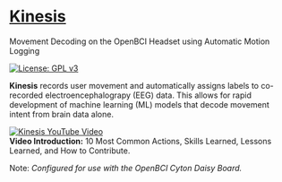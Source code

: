# [Kinesis](https://github.com/Mousai-Neurotechnologies/Kinesis)
Movement Decoding on the OpenBCI Headset using Automatic Motion Logging

[![License: GPL v3](https://img.shields.io/badge/License-GPLv3-blue.svg)](https://www.gnu.org/licenses/gpl-3.0)

**Kinesis** records user movement and automatically assigns labels to co-recorded electroencephalograpy (EEG) data. This allows for rapid development of machine learning (ML) models that decode movement intent from brain data alone. 

[![Kinesis YouTube Video](KinesisCollage.png)](https://youtu.be/JmtpmnEbmtA)   
  **Video Introduction:** 10 Most Common Actions, Skills Learned, Lessons Learned, and How to Contribute. 

Note: *Configured for use with the OpenBCI Cyton Daisy Board.*
